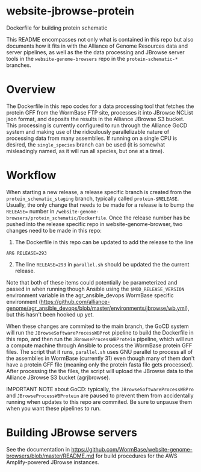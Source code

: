 # website-jbrowse-protein

Dockerfile for building protein schematic

This README encompasses not only what is contained in this repo but also documents
how it fits in with the Alliance of Genome Resources data and server pipelines, as
well as the the data processing and JBrowse server tools in the `website-genome-browsers`
repo in the `protein-schematic-*` branches.

# Overview

The Dockerfile in this repo codes for a data processing tool that fetches the
protein GFF from the WormBase FTP site, processes it into JBrowse NCList json
format, and deposits the results in the Alliance JBrowse S3 bucket. This processing
is currently configured to run through the Alliance GoCD system and making use of
the ridiculously parallelizable nature of processing data from many assemblies. If
running on a single CPU is desired, the `single_species` branch can be used (it is
somewhat misleadingly named, as it will run all species, but one at a time).

# Workflow

When starting a new release, a release specific branch is created from the
`protein_schematic_staging` branch, typically called `protein-$RELEASE`. Usually, the only
change that needs to be made for a release is to bump the `RELEASE=` number in
`/website-genome-browsers/protein_schematic/Dockerfile`. Once the release number has
be pushed into the release specific repo in website-genome-browser, two changes need
to be made in this repo:

1. The Dockerfile in this repo can be updated to add the release to the line

```
ARG RELEASE=293
```

2. The line `RELEASE=293` in `parallel.sh` should be updated the the current release.

Note that both of these items could potentially be parameterized and passed in
when running though Ansible using the `$MOD_RELEASE_VERSION` environment variable in
the agr_ansible_devops WormBase specific environment
(https://github.com/alliance-genome/agr_ansible_devops/blob/master/environments/jbrowse/wb.yml),
but this hasn't been hooked up yet.

When these changes are commited to the main branch, the GoCD system will run the
`JBrowseSoftwareProcessWBProt` pipeline to build the Dockerfile in this repo, and
then run the `JBrowseProcessWBProtein` pipeline, which will run a compute machine
through Ansible to process the WormBase protein GFF files. The script that it runs,
`parallel.sh` uses GNU parallel to process all of the assemblies in WormBase
(currently 31) even though many of them don't have a protein GFF file (meaning
only the protein fasta file gets processed). After processing the the files, the
script will upload the JBrowse data to the Alliance JBrowse S3 bucket (agrjbrowse).

IMPORTANT NOTE about GoCD: typically, the `JBrowseSoftwareProcessWBPro` and
`JBrowseProcessWBProtein` are paused to prevent them from accidentally running when
updates to this repo are commited. Be sure to unpause them when you want these
pipelines to run.

# Building JBrowse servers

See the documentation in https://github.com/WormBase/website-genome-browsers/blob/master/README.md
for build procedures for the AWS Amplify-powered JBrowse instances.

